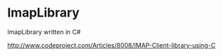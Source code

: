 ImapLibrary
===========

ImapLibrary written in C#

http://www.codeproject.com/Articles/8008/IMAP-Client-library-using-C